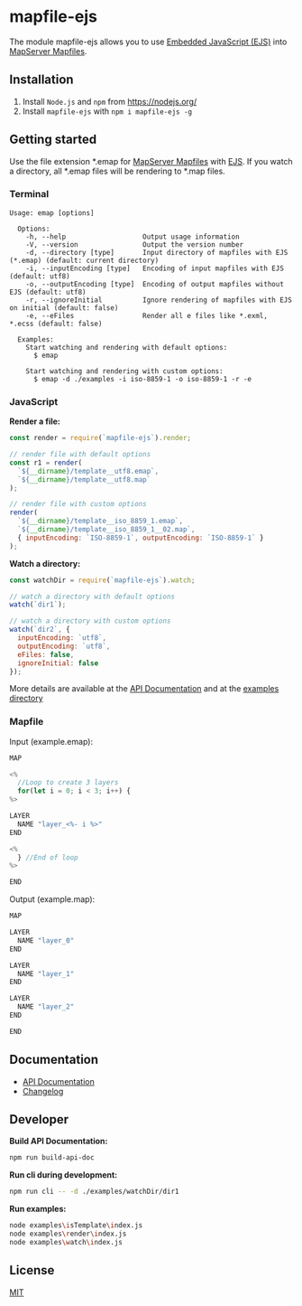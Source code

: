 # mapfile-ejs

The module mapfile-ejs allows you to use [Embedded JavaScript (EJS)](http://ejs.co/ "Embedded JavaScript") into [MapServer Mapfiles](http://mapserver.org/documentation.html#mapfile "MapServer Mapfiles").

## Installation

1. Install `Node.js` and `npm` from  <https://nodejs.org/>
2. Install `mapfile-ejs` with `npm i mapfile-ejs -g`

## Getting started

Use the file extension \*.emap for [MapServer Mapfiles](http://mapserver.org/documentation.html#mapfile "MapServer mapfiles") with [EJS](http://ejs.co/ "Embedded JavaScript").
If you watch a directory, all \*.emap files will be rendering to \*.map files.

### Terminal

```plain
Usage: emap [options]

  Options:
    -h, --help                   Output usage information
    -V, --version                Output the version number
    -d, --directory [type]       Input directory of mapfiles with EJS (*.emap) (default: current directory)
    -i, --inputEncoding [type]   Encoding of input mapfiles with EJS (default: utf8)
    -o, --outputEncoding [type]  Encoding of output mapfiles without EJS (default: utf8)
    -r, --ignoreInitial          Ignore rendering of mapfiles with EJS on initial (default: false)
    -e, --eFiles                 Render all e files like *.exml, *.ecss (default: false)

  Examples:
    Start watching and rendering with default options:
      $ emap

    Start watching and rendering with custom options:
      $ emap -d ./examples -i iso-8859-1 -o iso-8859-1 -r -e
```

### JavaScript

**Render a file:**

```js
const render = require(`mapfile-ejs`).render;

// render file with default options
const r1 = render(
  `${__dirname}/template__utf8.emap`,
  `${__dirname}/template__utf8.map`
);

// render file with custom options
render(
  `${__dirname}/template__iso_8859_1.emap`,
  `${__dirname}/template__iso_8859_1__02.map`,
  { inputEncoding: `ISO-8859-1`, outputEncoding: `ISO-8859-1` }
);
```

**Watch a directory:**

```js
const watchDir = require(`mapfile-ejs`).watch;

// watch a directory with default options
watch(`dir1`);

// watch a directory with custom options
watch(`dir2`, {
  inputEncoding: `utf8`,
  outputEncoding: `utf8`,
  eFiles: false,
  ignoreInitial: false
});
```

More details are available at the [API Documentation](https://stadt-bielefeld.github.io/mapfile-ejs/docs/api/index.html)
and at the [examples directory](https://github.com/stadt-bielefeld/mapfile-ejs/tree/master/examples/)

### Mapfile

Input (example.emap):

```js
MAP

<%
  //Loop to create 3 layers
  for(let i = 0; i < 3; i++) {
%>

LAYER
  NAME "layer_<%- i %>"
END

<%
  } //End of loop
%>

END
```

Output (example.map):

```js
MAP

LAYER
  NAME "layer_0"
END

LAYER
  NAME "layer_1"
END

LAYER
  NAME "layer_2"
END

END
```

## Documentation

* [API Documentation](https://stadt-bielefeld.github.io/mapfile-ejs/docs/api/index.html)
* [Changelog](https://github.com/stadt-bielefeld/mapfile-ejs/tree/master/docs/changelog/index.md)
  
## Developer

**Build API Documentation:**

```bash
npm run build-api-doc
```

**Run cli during development:**

```bash
npm run cli -- -d ./examples/watchDir/dir1
```

**Run examples:**

```bash
node examples\isTemplate\index.js
node examples\render\index.js
node examples\watch\index.js
```

## License

[MIT](https://github.com/stadt-bielefeld/mapfile-ejs/blob/master/LICENSE)